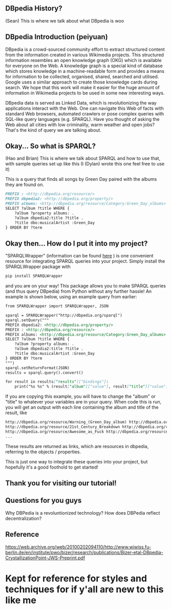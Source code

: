 ## DBpedia History?

(Sean) This is where we talk about what DBpedia is woo

## DBpedia Introduction (peiyuan)

DBpedia is a crowd-sourced community effort to extract structured content from the information created in various Wikimedia projects. This structured information resembles an open knowledge graph (OKG) which is available for everyone on the Web. A knowledge graph is a special kind of database which stores knowledge in a machine-readable form and provides a means for information to be collected, organised, shared, searched and utilised. Google uses a similar approach to create those knowledge cards during search. We hope that this work will make it easier for the huge amount of information in Wikimedia projects to be used in some new interesting ways. 

DBpedia data is served as Linked Data, which is revolutionizing the way applications interact with the Web. One can navigate this Web of facts with standard Web browsers, automated crawlers or pose complex queries with SQL-like query languages (e.g. SPARQL). Have you thought of asking the Web about all cities with low criminality, warm weather and open jobs? That's the kind of query we are talking about.


## Okay... So what is SPARQL?

(Hao and Brian) This is where we talk about SPARQL and how to use that, with sample queries set up like this (I (Dylan) wrote this one feel free to use it)

This is a query that finds all songs by Green Day paired with the albums they are found on.
```markdown
PREFIX : <http://dbpedia.org/resource/>
PREFIX dbpedia2: <http://dbpedia.org/property/>
PREFIX albums: <http://dbpedia.org/resource/Category:Green_Day_albums>
SELECT ?album ?title WHERE {
    ?album ?property albums: .
    ?album dbpedia2:title ?title .
    ?title dbo:musicalArtist :Green_Day
} ORDER BY ?term
```

## Okay then... How do I put it into my project?

"SPARQLWrapper" (information can be found [here](https://rdflib.github.io/sparqlwrapper/) ) is one convenient resource for integrating SPARQL queries into your project. Simply install the SPARQLWrapper package with 
```markdown
pip install SPARQLWrapper
```
and you are on your way! This package allows you to make SPARQL queries (and thus query DBpedia) from Python without any further hassle! An example is shown below, using an example query from earlier:
```markdown
from SPARQLWrapper import SPARQLWrapper, JSON

sparql = SPARQLWrapper("http://dbpedia.org/sparql")
sparql.setQuery("""
PREFIX dbpedia2: <http://dbpedia.org/property/>
PREFIX : <http://dbpedia.org/resource/>
PREFIX albums: <http://dbpedia.org/resource/Category:Green_Day_albums>
SELECT ?album ?title WHERE {
    ?album ?property albums: .
    ?album dbpedia2:title ?title .
    ?title dbo:musicalArtist :Green_Day
} ORDER BY ?term
""")
sparql.setReturnFormat(JSON)
results = sparql.query().convert()

for result in results["results"]["bindings"]:
    print("%s %s" % (result["album"]["value"], result["title"]["value"]))
```
If you are copying this example, you will have to change the "album" or "title" to whatever your variables are in your query.
When code this is run, you will get an output with each line containing the album and title of the result, like
```markdown
http://dbpedia.org/resource/Warning_(Green_Day_album) http://dbpedia.org/resource/Warning_(Green_Day_song)
http://dbpedia.org/resource/21st_Century_Breakdown http://dbpedia.org/resource/East_Jesus_Nowhere
http://dbpedia.org/resource/Awesome_as_Fuck http://dbpedia.org/resource/East_Jesus_Nowhere
...
```
These results are returned as links, which are resources in dbpedia, referring to the objects / properties.

This is just one way to integrate these queries into your project, but hopefully it's a good foothold to get started!

## Thank you for visiting our tutorial!

## Questions for you guys
Why DBPedia is a revoluntionized technology?
How does DBPedia reflect decentralization?

## Reference
https://web.archive.org/web/20100202094110/http://www.wiwiss.fu-berlin.de/en/institute/pwo/bizer/research/publications/Bizer-etal-DBpedia-CrystallizationPoint-JWS-Preprint.pdf

# Kept for reference for styles and techniques for if y'all are new to this like me

